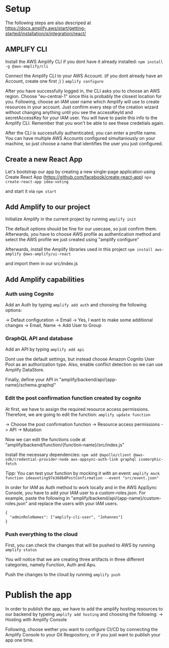 # Setup

The following steps are also descriped at https://docs.amplify.aws/start/getting-started/installation/q/integration/react/

## AMPLIFY CLI

Install the AWS Amplify CLI if you dont have it already installed:
`npm install -g @aws-amplify/cli`

Connect the Amplify CLI to your AWS Account. (if you dont already have an Account, create one first ;) )
`amplify configure`

After you have successfully logged in, the CLI asks you to choose an AWS region. Choose "eu-central-1" since this is probably the closest location for you.
Following, choose an IAM user name which Amplify will use to create resources in your account. Just confirm every step of the creation wizard without changing anything until you see the accessKeyId and secretAccessKey for your IAM user. You will have to paste this info to the Amplify CLI. Remember that you won't be able to see these credetials again.

After the CLI is successfully authenticated, you can enter a profile name. You can have multiple AWS Accounts configured simultaniously on your machine, so just choose a name that identifies the user you just configured.

## Create a new React App

Let's bootstrap our app by creating a new single-page application using Create React App (https://github.com/facebook/create-react-app)
`npx create-react-app idea-voting`

and start it via
`npm start`

## Add Amplify to our project

Initialize Amplify in the current project by running
`amplify init`

The default options should be fine for our usecase, so just confirm them. Afterwards, you have to choose AWS profile as authentication method and select the AWS profile we just created using "amplify configure"

Afterwards, install the Amplify libraries used in this project
`npm install aws-amplify @aws-amplify/ui-react`

and import them in our src/index.js

## Add Amplify capabilities

### Auth using Cognito

Add an Auth by typing
`amplify add auth`
and choosing the following options:

-> Defaut configuration
-> Email
-> Yes, I want to make some additional changes
-> Email, Name
-> Add User to Group

### GraphQL API and database

Add an API by typing
`amplify add api`

Dont use the default settings, but instead choose Amazon Cognito User Pool as an authorization type.
Also, enable conflict detection so we can use Amplify DataStore.

Finally, define your API in "amplify/backend/api/{app-name}/schema.graphql"

### Edit the post confirmation function created by cognito

At first, we have to assign the required resource access permissions. Therefore, we are going to edit the function:
`amplify update function`

-> Choose the post confirmation function
-> Resource access permissions
-> API
-> Mutation

Now we can edit the functions code at "amplify/backend/function/{function-name}/src/index.js"

Install the necessary dependencies:
`npm add @apollo/client @aws-sdk/credential-provider-node aws-appsync-auth-link graphql isomorphic-fetch`

_Tipp:_
You can test your function by mocking it with an event:
`amplify mock function ideavoting97e368b8PostConfirmation --event "src/event.json"`

In order for IAM as Auth method to work locally and in the AWS AppSync Console, you have to add your IAM user to a custom-roles.json.
For example, paste the following in "amplify/backend/api/{app-name}/custom-roles.json" and replace the users with your IAM users.

```
{
  "adminRoleNames": ["amplify-cli-user", "Johannes"]
}
```

### Push everything to the cloud

First, you can check the changes that will be pushed to AWS by running
`amplify status`

You will notice that we are creating three artifacts in three different categories, namely Function, Auth and Apu.

Push the changes to the cloud by running
`amplify push`

# Publish the app

In order to publish the app, we have to add the amplify hosting resources to our backend by typeing `amplify add hosting` and choosing the following:
-> Hosting with Amplify Console

Following, choose wether you want to configure CI/CD by connecting the Amplify Console to your Git Reqpository, or if you just want to publish your app one time.
